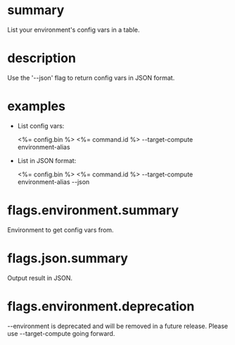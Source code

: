 # summary

List your environment's config vars in a table.

# description

Use the '--json' flag to return config vars in JSON format.

# examples

- List config vars:

  <%= config.bin %> <%= command.id %> --target-compute environment-alias

- List in JSON format:

  <%= config.bin %> <%= command.id %> --target-compute environment-alias --json

# flags.environment.summary

Environment to get config vars from.

# flags.json.summary

Output result in JSON.

# flags.environment.deprecation

--environment is deprecated and will be removed in a future release. Please use --target-compute going forward.
